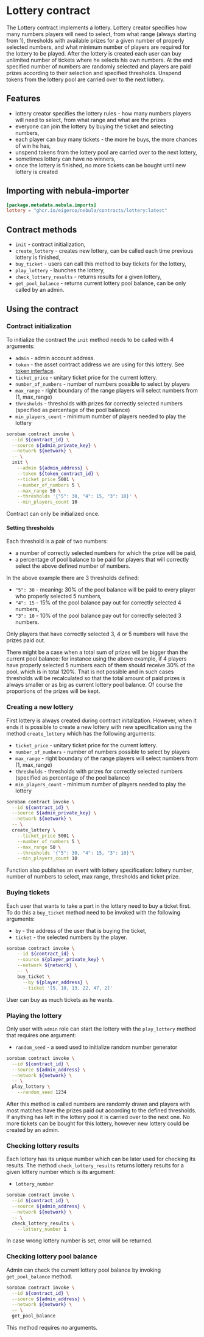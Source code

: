 # Lottery contract

The Lottery contract implements a lottery. Lottery creator specifies how many numbers players will need to select, from what range (always starting from 1), thresholds with available prizes for a given number of properly selected numbers, and what minimum number of players are required for the lottery to be played. After the lottery is created each user can buy unlimited number of tickets where he selects his own numbers. At the end specified number of numbers are randomly selected and players are paid prizes according to their selection and specified thresholds. Unspend tokens from the lottery pool are carried over to the next lottery.

## Features

* lottery creator specifies the lottery rules - how many numbers players will need to select, from what range and what are the prizes
* everyone can join the lottery by buying the ticket and selecting numbers,
* each player can buy many tickets - the more he buys, the more chances of win he has,
* unspend tokens from the lottery pool are carried over to the next lottery,
* sometimes lottery can have no winners,
* once the lottery is finished, no more tickets can be bought until new lottery is created


## Importing with nebula-importer

````toml
[package.metadata.nebula.imports]
lottery = "ghcr.io/eigerco/nebula/contracts/lottery:latest"
````

## Contract methods

* `init` - contract initialization,
* `create_lottery` - creates new lottery, can be called each time previous lottery is finished,
* `buy_ticket` - users can call this method to buy tickets for the lottery,
* `play_lottery` - launches the lottery,
* `check_lottery_results` - returns results for a given lottery,
* `get_pool_balance` - returns current lottery pool balance, can be only called by an admin.

## Using the contract

### Contract initialization

To initialize the contract the `init` method needs to be called with 4 arguments:
* `admin` - admin account address.
* `token` - the asset contract address we are using for this lottery. See [token interface](https://soroban.stellar.org/docs/reference/interfaces/token-interface).
* `ticket_price` - unitary ticket price for the current lottery.
* `number_of_numbers` - number of numbers possible to select by players
* `max_range` - right boundary of the range players will select numbers from (1, max_range)
* `thresholds` - thresholds with prizes for correctly selected numbers (specified as percentage of the pool balance)
* `min_players_count` - minimum number of players needed to play the lottery

```bash
soroban contract invoke \
  --id ${contract_id} \
  --source ${admin_private_key} \
  --network ${network} \
  -- \
  init \
    --admin ${admin_address} \
    --token ${token_contract_id} \
    --ticket_price 5001 \
    --number_of_numbers 5 \
    --max_range 50 \
    --thresholds '{"5": 30, "4": 15, "3": 10}' \
    --min_players_count 10
```
Contract can only be initialized once.

#### Setting thresholds

Each threshold is a pair of two numbers:
* a number of correctly selected numbers for which the prize will be paid,
* a percentage of pool balance to be paid for players that will correctly select the above defined number of numbers.

In the above example there are 3 thresholds defined:
* `"5": 30` - meaning: 30% of the pool balance will be paid to every player who properly selected 5 numbers,
* `"4": 15` - 15% of the pool balance pay out for correctly selected 4 numbers,
* `"3": 10` - 10% of the pool balance pay out for correctly selected 3 numbers.

Only players that have correctly selected 3, 4 or 5 numbers will have the prizes paid out.

There might be a case when a total sum of prizes will be bigger than the current pool balance: for instance using the above example, if 4 players have properly selected 5 numbers each of them should receive 30% of the pool, which is in total 120%. That is not possible and in such cases thresholds will be recalculated so that the total amount of paid prizes is always smaller or as big as current lottery pool balance. Of course the proportions of the prizes will be kept.

### Creating a new lottery

First lottery is always created during contract initalization. However, when it ends it is possible to create a new lottery with new specification using the method `create_lottery` which has the following arguments:
* `ticket_price` - unitary ticket price for the current lottery.
* `number_of_numbers` - number of numbers possible to select by players
* `max_range` - right boundary of the range players will select numbers from (1, max_range)
* `thresholds` - thresholds with prizes for correctly selected numbers (specified as percentage of the pool balance)
* `min_players_count` - minimum number of players needed to play the lottery

```bash
soroban contract invoke \
  --id ${contract_id} \
  --source ${admin_private_key} \
  --network ${network} \
  -- \
  create_lottery \
    --ticket_price 5001 \
    --number_of_numbers 5 \
    --max_range 50 \
    --thresholds '{"5": 30, "4": 15, "3": 10}'\
    --min_players_count 10
```
Function also publishes an event with lottery specification: lottery number, number of numbers to select, max range, thresholds and ticket prize.

### Buying tickets

Each user that wants to take a part in the lottery need to buy a ticket first. To do this a `buy_ticket` method need to be invoked with the following arguments:
* `by` - the address of the user that is buying the ticket,
* `ticket` - the selected numbers by the player.


```bash
soroban contract invoke \
    --id ${contract_id} \
    --source ${player_private_key} \
    --network ${network} \
    -- \
    buy_ticket \
      --by ${player_address} \
      --ticket '[5, 10, 13, 22, 47, 2]'
```
User can buy as much tickets as he wants.

### Playing the lottery

Only user with `admin` role can start the lottery with the `play_lottery` method that requires one argument:
* `random_seed` - a seed used to initialize random number generator

```bash
soroban contract invoke \
  --id ${contract_id} \
  --source ${admin_address} \
  --network ${network} \
  -- \
  play_lottery \
    --random_seed 1234
```
After this method is called numbers are randomly drawn and players with most matches have the prizes paid out according to the defined thresholds. If anything has left in the lottery pool it is carried over to the next one. No more tickets can be bought for this lottery, however new lottery could be created by an admin.

### Checking lottery results

Each lottery has its unique number which can be later used for checking its results. The method `check_lottery_results` returns lottery results for a given lottery number which is its argument:
* `lottery_number`

```bash
soroban contract invoke \
  --id ${contract_id} \
  --source ${admin_address} \
  --network ${network} \
  -- \
  check_lottery_results \
    --lottery_number 1
```
In case wrong lottery number is set, error will be returned.

### Checking lottery pool balance

Admin can check the current lottery pool balance by invoking `get_pool_balance` method.
```bash
soroban contract invoke \
  --id ${contract_id} \
  --source ${admin_address} \
  --network ${network} \
  -- \
  get_pool_balance
```
This method requires no arguments.
